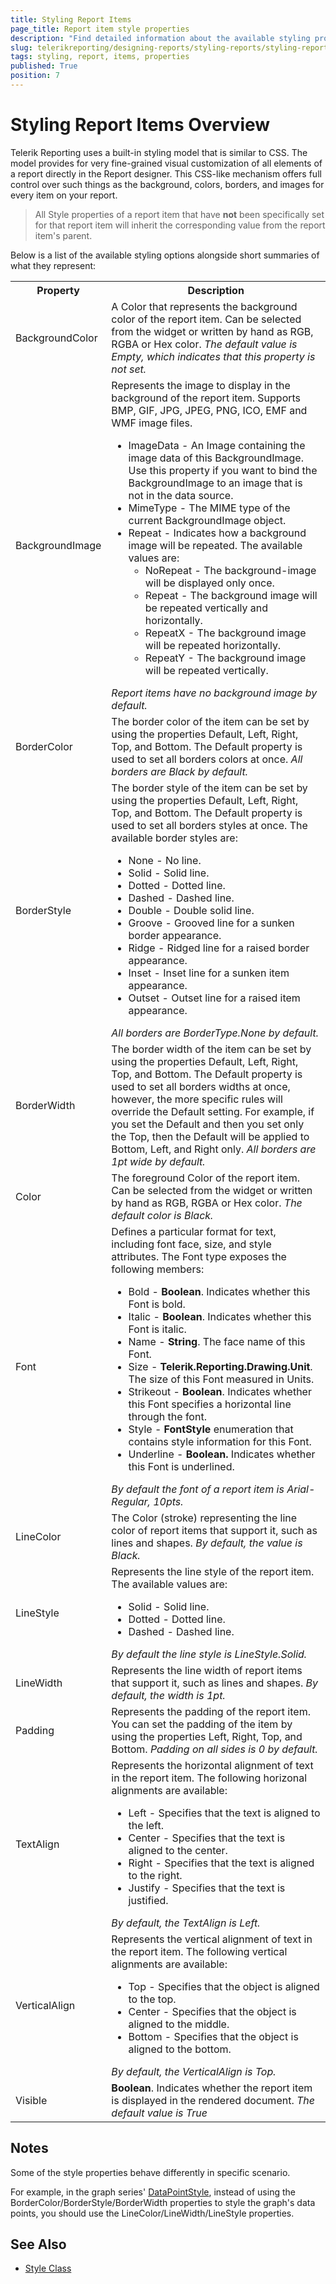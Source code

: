 ```yaml
---
title: Styling Report Items
page_title: Report item style properties
description: "Find detailed information about the available styling properties that can be used to style different report items."
slug: telerikreporting/designing-reports/styling-reports/styling-report-items
tags: styling, report, items, properties
published: True
position: 7
---
```

<style>
table th:first-of-type {
	width: 20%;
}
table th:nth-of-type(2) {
	width: 80%;
}
</style>

# Styling Report Items Overview

Telerik Reporting uses a built-in styling model that is similar to CSS. The model provides for very fine-grained visual customization of all elements of a report directly in the Report designer. This CSS-like mechanism offers full control over such things as the background, colors, borders, and images for every item on your report.

 > All Style properties of a report item that have **not** been specifically set for that report item will inherit the corresponding value from the report item's parent.

Below is a list of the available styling options alongside short summaries of what they represent:

<body>
	<table>
		<tr>
			<th>Property</th>
			<th>Description</th>
		</tr>
		<tr>
			<td>BackgroundColor</td>
			<td>A Color that represents the background color of the report item.
				Can be selected from the widget or written by hand as RGB, RGBA or Hex color.
				<i>
				The default value is Empty, which indicates
				that this property is not set.
				</i>
			</td>
		</tr>
		<tr>
			<td>BackgroundImage</td>
			<td>Represents the image to display in the background of the report item. 
				Supports BMP, GIF, JPG, JPEG, PNG, ICO, EMF and WMF image files.
				<ul>
					<li>ImageData - An Image containing the image data of this BackgroundImage. Use this property if you
						want to bind the BackgroundImage to an image that is not in the data source.</li>
					<li>MimeType - The MIME type of the current BackgroundImage object.</li>
					<li>Repeat - Indicates how a background image will be repeated.
						The available values are:
						<ul>
							<li>NoRepeat - The background-image will be displayed only once.</li>
							<li>Repeat - The background image will be repeated vertically and horizontally.</li>
							<li>RepeatX - The background image will be repeated horizontally.</li>
							<li>RepeatY - The background image will be repeated vertically.
						</ul>
					</li>
				</ul>
				<i>
				Report items have no background
				image by default.
				</i>
			</td>
		</tr>
		<tr>
			<td>BorderColor</td>
			<td>The border color of the item can be set by using the properties Default, Left, Right, Top, and Bottom.
				The Default property is used to set all borders colors at once.
				<i>All borders are Black by default.</i>
			</td>
		</tr>
		<tr>
			<td>BorderStyle</td>
			<td>The border style of the item can be set by using the properties Default, Left, Right, Top, and Bottom.
				The Default property is used to set all borders styles at once.
				The available border styles are:
				<ul>
					<li>None - No line.</li>
					<li>Solid - Solid line.</li>
					<li>Dotted - Dotted line.</li>
					<li>Dashed - Dashed line.</li>
					<li>Double - Double solid line.</li>
					<li>Groove - Grooved line for a sunken border appearance.</li>
					<li>Ridge - Ridged line for a raised border appearance.</li>
					<li>Inset - Inset line for a sunken item appearance.</li>
					<li>Outset - Outset line for a raised item appearance.</li>
				</ul>
				<i> All borders are BorderType.None by
				default.</i>
			</td>
		</tr>
		<tr>
			<td>BorderWidth</td>
			<td>The border width of the item can be set by using the properties Default, Left, Right, Top, and Bottom.
				The Default property is used to set all borders widths at once, however, the more specific rules will override the Default setting.
				For example, if you set the Default and then you set only the Top, then the Default will be applied to Bottom, Left, and Right only.
				<i>All borders are 1pt wide by default.</i>
			</td>
		</tr>
		<tr>
			<td>Color</td>
			<td>The foreground Color of the report item.
				Can be selected from the widget or written by hand as RGB, RGBA or Hex color.
				<i>The default color is Black.</i>
			</td>
		</tr>
		<tr>
			<td>Font</td>
			<td>Defines a particular format for text, including font face, size, and style attributes.
				The Font type exposes the following members:
				<ul>
					<li>Bold - <strong>Boolean</strong>. Indicates whether this Font is bold. </li>
					<li>Italic - <strong>Boolean</strong>. Indicates whether this Font is italic.</li>
					<li>Name - <strong>String</strong>. The face name of this Font.</li>
					<li>Size - <strong>Telerik.Reporting.Drawing.Unit</strong>. The size of this Font measured in Units.
					</li>
					<li>Strikeout - <strong>Boolean</strong>. Indicates whether this Font specifies a horizontal line
						through the font.</li>
					<li>Style - <strong>FontStyle</strong>
						enumeration that contains style information for this Font.</li>
					<li>Underline - <strong>Boolean.</strong> Indicates whether this Font is underlined.</li>
				</ul>
				<i>By default the font of a report item is Arial-Regular, 10pts.</i>
			</td>
		</tr>
		<tr>
			<td>LineColor</td>
			<td>The Color (stroke) representing the line color of report items that support it, such as lines and
				shapes.
				<i>By default, the value is Black.</i>
			</td>
		</tr>
		<tr>
			<td>LineStyle</td>
			<td>Represents the line style of the report item.
				The available values are:
				<ul>
					<li>Solid - Solid line.</li>
					<li>Dotted - Dotted line.</li>
					<li>Dashed - Dashed line.</li>
				</ul>
				<i>By default the line style is LineStyle.Solid.</i>
			</td>
		</tr>
		<tr>
			<td>LineWidth</td>
			<td>Represents the line width of report items that support it, such as lines and shapes.
				<i>By default, the width is 1pt.</i>
			</td>
		</tr>
		<tr>
			<td>Padding</td>
			<td>Represents the padding of the report item. You can set the padding of the item by using the properties
				Left, Right, Top, and Bottom.
				<i>Padding on all sides is 0 by default.</i>
			</td>
		</tr>
		<tr>
			<td>TextAlign</td>
			<td>Represents the horizontal alignment of text in the report item. The following horizonal alignments are
				available:
				<ul>
					<li>Left - Specifies that the text is aligned to the left.</li>
					<li>Center - Specifies that the text is aligned to the center.</li>
					<li>Right - Specifies that the text is aligned to the right.</li>
					<li>Justify - Specifies that the text is justified.</li>
				</ul>
				<i>By default, the TextAlign is Left.</i>
			</td>
		</tr>
		<tr>
			<td>VerticalAlign</td>
			<td>Represents the vertical alignment of text in the report item. The following vertical alignments are
				available:
				<ul>
					<li>Top - Specifies that the object is aligned to the top.</li>
					<li>Center - Specifies that the object is aligned to the middle.</li>
					<li>Bottom - Specifies that the object is aligned to the bottom.</li>
				</ul>
				<i>By default, the VerticalAlign is Top.</i>
			</td>
		</tr>
		<tr>
			<td>Visible</td>
			<td><strong>Boolean</strong>. Indicates whether the report item is displayed in the rendered document.
				<i>The default value is True</i>
			</td>
		</tr>
	</table>
</body>

## Notes

Some of the style properties behave differently in specific scenario.

For example, in the graph series' [DataPointStyle](/api/telerik.reporting.graphseriesbase), instead of using the BorderColor/BorderStyle/BorderWidth properties to style the graph's data points, you should use the LineColor/LineWidth/LineStyle properties.

## See Also

* [Style Class](/api/telerik.reporting.drawing.style)
